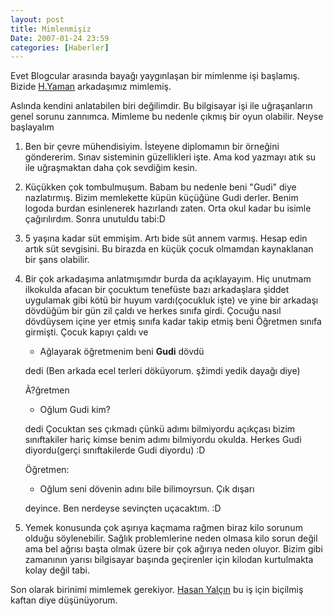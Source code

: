```yaml
---
layout: post
title: Mimlenmişiz
Date: 2007-01-24 23:59
categories: [Haberler]
---
```


Evet Blogcular arasında bayağı yaygınlaşan bir mimlenme işi başlamış.
Bizide [H.Yaman][] arkadaşımız mimlemiş.

Aslında kendini anlatabilen biri değilimdir. Bu bilgisayar işi ile
uğraşanların genel sorunu zannımca. Mimleme bu nedenle çıkmış bir oyun
olabilir. Neyse başlayalım

1.  Ben bir çevre mühendisiyim. İsteyene diplomamın bir örneğini
    göndererim. Sınav sisteminin güzellikleri işte. Ama kod yazmayı atık
    su ile uğraşmaktan daha çok sevdiğim kesin.
2.  Küçükken çok tombulmuşum. Babam bu nedenle beni "Gudi" diye
    nazlatırmış. Bizim memlekette küpün küçüğüne Gudi derler. Benim
    logoda burdan esinlenerek hazırlandı zaten. Orta okul kadar bu
    isimle çağırılırdım. Sonra unutuldu tabi:D
3.  5 yaşına kadar süt emmişim. Artı bide süt annem varmış. Hesap edin
    artık süt sevgisini. Bu birazda en küçük çocuk olmamdan kaynaklanan
    bir şans olabilir.
4.  Bir çok arkadaşıma anlatmışımdır burda da açıklayayım. Hiç unutmam
    ilkokulda afacan bir çocuktum tenefüste bazı arkadaşlara şiddet
    uygulamak gibi kötü bir huyum vardı(çocukluk işte) ve yine bir
    arkadaşı dövdüğüm bir gün zil çaldı ve herkes sınıfa girdi. Çocuğu
    nasıl dövdüysem içine yer etmiş sınıfa kadar takip etmiş beni
    Öğretmen sınıfa girmişti. Çocuk kapıyı çaldı ve

    - Ağlayarak öğretmenim beni **Gudi** dövdü

    dedi (Ben arkada ecel terleri döküyorum. şžimdi yedik dayağı diye)

    Ã?ğretmen

    - Oğlum Gudi kim?

    dedi Çocuktan ses çıkmadı çünkü adımı bilmiyordu açıkçası bizim
    sınıftakiler hariç kimse benim adımı bilmiyordu okulda. Herkes Gudi
    diyordu(gerçi sınıftakilerde Gudi diyordu) :D

    Öğretmen:

    - Oğlum seni dövenin adını bile bilimoyrsun. Çık dışarı

    deyince. Ben nerdeyse sevinçten uçacaktım. :D

5.  Yemek konusunda çok aşırıya kaçmama rağmen biraz kilo sorunum olduğu
    söylenebilir. Sağlık problemlerine neden olmasa kilo sorun değil ama
    bel ağrısı başta olmak üzere bir çok ağırıya neden oluyor. Bizim
    gibi zamanının yarısı bilgisayar başında geçirenler için kilodan
    kurtulmakta kolay değil tabi.

Son olarak birinimi mimlemek gerekiyor. [Hasan Yalçın][] bu iş için
biçilmiş kaftan diye düşünüyorum.


  [H.Yaman]: http://www.h-yaman.com/mimlendik-mimleriz-o-zaman
  [Hasan Yalçın]: http://hasanyalcin.com/
